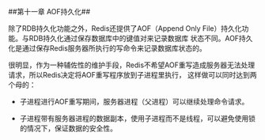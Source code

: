 ##第十一章 AOF持久化##

除了RDB持久化功能之外，Redis还提供了AOF（Append Only File）持久化功能。与RDB持久化通过保存数据库中的键值对来记录数据库
状态不同。AOF持久化是通过保存Redis服务器所执行的写命令来记录数据库状态的。

很明显，作为一种辅佐性的维护手段，Redis不希望AOF重写造成服务器无法处理请求，所以Redis决定将AOF重写程序放到子进程里执行，
这样做可以同时达到两个母的：

+ 子进程进行AOF重写期间，服务器进程（父进程）可以继续处理命令请求。

+ 子进程带有服务器进程的数据副本，使用子进程而不是线程，可以避免使用锁的情况下，保证数据的安全性。

